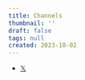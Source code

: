 ```yaml
---
title: Channels
thumbnail: ''
draft: false
tags: null
created: 2023-10-02
---
```


* [𝕏](Channels/𝕏/𝕏.md)
